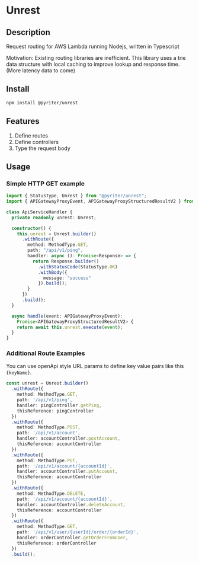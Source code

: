 # Unrest


## Description 
Request routing for AWS Lambda running Nodejs, written in Typescript

Motivation: Existing routing libraries are inefficient. This library uses a trie data structure with local caching to improve lookup and response time. (More latency data to come)

## Install

```bash
npm install @pyriter/unrest
```

## Features

1. Define routes
2. Define controllers
3. Type the request body

## Usage

### Simple HTTP GET example

```typescript
import { StatusType, Unrest } from "@pyriter/unrest";
import { APIGatewayProxyEvent, APIGatewayProxyStructuredResultV2 } from "aws-lambda";

class ApiServiceHandler {
  private readonly unrest: Unrest;

  constructor() {
    this.unrest = Unrest.builder()
      .withRoute({
        method: MethodType.GET,
        path: "/api/v1/ping",
        handler: async (): Promise<Response> => {
          return Response.builder()
            .withStatusCode(StatusType.OK)
            .withBody({
              message: "success"
            }).build();
        }
      })
      .build();
  }

  async handle(event: APIGatewayProxyEvent):
    Promise<APIGatewayProxyStructuredResultV2> {
    return await this.unrest.execute(event);
  }
}


```

### Additional Route Examples

You can use openApi style URL params to define key value pairs like this `{keyName}`.

```typescript
const unrest = Unrest.builder()
  .withRoute({
    method: MethodType.GET,
    path: '/api/v1/ping',
    handler: pingController.getPing,
    thisReference: pingController
  })
  .withRoute({
    method: MethodType.POST,
    path: '/api/v1/account',
    handler: accountController.postAccount,
    thisReference: accountController 
  })
  .withRoute({
    method: MethodType.PUT,
    path: '/api/v1/account/{accountId}',
    handler: accountController.putAccount,
    thisReference: accountController
  })
  .withRoute({
    method: MethodType.DELETE,
    path: '/api/v1/account/{accountId}',
    handler: accountController.deleteAccount,
    thisReference: accountController
  })
  .withRoute({
    method: MethodType.GET,
    path: '/api/v1/user/{userId}/order/{orderId}',
    handler: orderController.getOrderFromUser,
    thisReference: orderController 
  })
  .build();
```
